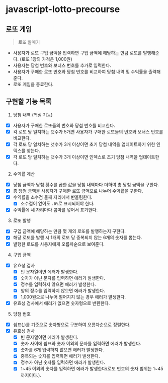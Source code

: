 # javascript-lotto-precourse

## 로또 게임

> 로또 발매기

- 사용자가 로또 구입 금액을 입력하면 구입 금액에 해당하는 만큼 로또를 발행해준다. (로또 1장의 가격은 1,000원)
- 사용자는 당첨 번호와 보너스 번호를 추가로 입력한다.
- 사용자가 구매한 로또 번호와 당첨 번호를 비교하여 당첨 내역 및 수익률을 출력해준다.
- 로또 게임을 종료한다.

## 구현할 기능 목록

1. 당첨 내역 (핵심 기능)

- [x] 사용자가 구매한 로또들의 번호와 당첨 번호를 비교한다.
- [x] 각 로또 당 일치하는 갯수가 5개면 사용자가 구매한 로또들의 번호와 보너스 번호를 비교한다.
- [x] 각 로또 당 일치하는 갯수가 3개 이상이면 초기 당첨 내역을 업데이트하기 위한 인덱스를 찾는다.
- [x] 각 로또 당 일치하는 갯수가 3개 이상이면 인덱스로 초기 당첨 내역을 업데이트한다.

2. 수익률 계산

- [x] 당첨 금액과 당첨 횟수를 곱한 값을 당첨 내역마다 더하여 총 당첨 금액을 구한다.
- [x] 총 당첨 금액을 사용자가 구매한 로또 금액으로 나누어 수익률을 구한다.
- [x] 수익률을 소수점 둘째 자리에서 반올림한다.
  - [x] 소수점이 없어도 `.0%`로 표시되어야 한다.
- [x] 수익률에 세 자리마다 콤마를 넣어서 표기한다.

3. 로또 발행

- [x] 구입 금액에 해당하는 만큼 몇 개의 로또를 발행하는지 구한다.
- [x] 해당 로또를 발행 시 1개의 로또 당 중복되지 않는 6개의 숫자를 뽑는다.
- [x] 발행한 로또를 사용자에게 오름차순으로 보여준다.

4. 구입 금액

- [x] 유효성 검사
  - [x] 빈 문자열이면 에러가 발생한다.
  - [x] 숫자가 아닌 문자를 입력하면 에러가 발생한다.
  - [x] 정수를 입력하지 않으면 에러가 발생한다.
  - [x] 양의 정수를 입력하지 않으면 에러가 발생한다.
  - [x] 1,000원으로 나누어 떨어지지 않는 경우 에러가 발생한다.
- [x] 유효성 검사에서 에러가 없으면 숫자형으로 반환한다.

5. 당첨 번호

- [x] 쉼표(,)를 기준으로 숫자형으로 구분하여 오름차순으로 정렬한다.
- [x] 유효성 검사
  - [x] 빈 문자열이면 에러가 발생한다.
  - [x] 숫자 사이에 쉼표와 숫자 이외의 문자를 입력하면 에러가 발생한다.
  - [x] 숫자를 6개 입력하지 않으면 에러가 발생한다.
  - [x] 중복되는 숫자를 입력하면 에러가 발생한다.
  - [x] 정수가 아닌 숫자를 입력하면 에러가 발생한다.
  - [x] 1~45 이외의 숫자를 입력하면 에러가 발생한다(로또 번호의 숫자 범위는 1~45까지이다.).
